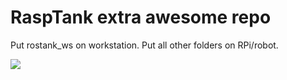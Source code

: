 # RaspTank extra awesome repo


Put rostank_ws on workstation. Put all other folders on RPi/robot.

![](./media/rasptank.png)
